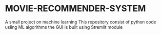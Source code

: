 # MOVIE-RECOMMENDER-SYSTEM
A small project on machine learning 
This repository consist of python code usling ML algorithms
the GUI is built using Stremlit module 
